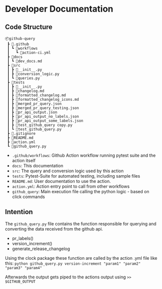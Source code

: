 # Developer Documentation

## Code Structure

```code
📦github-query
 ┣ 📂.github
 ┃ ┗ 📂workflows
 ┃   ┗ 📜action-ci.yml
 ┣ 📂docs
 ┃ ┗ 📜dev_docs.md
 ┣ 📂src
 ┃ ┣ 📜__init__.py
 ┃ ┣ 📜conversion_logic.py
 ┃ ┗ 📜queries.py
 ┣ 📂tests
 ┃ ┣ 📜__init__.py
 ┃ ┣ 📜changelog.md
 ┃ ┣ 📜formatted_changelog.md
 ┃ ┣ 📜formatted_changelog_icons.md
 ┃ ┣ 📜merged_pr_query.json
 ┃ ┣ 📜merged_pr_query_testing.json
 ┃ ┣ 📜pr_api_output.json
 ┃ ┣ 📜pr_api_output_no_labels.json
 ┃ ┣ 📜pr_api_output_some_labels.json
 ┃ ┣ 📜test_github_query copy.py
 ┃ ┗ 📜test_github_query.py
 ┣ 📜.gitignore
 ┣ 📜README.md
 ┣ 📜action.yml
 ┗ 📜github_query.py
```

* `.github/workflows`: Github Action workflow running pytest suite and the action itself
* `docs`: This documentation
* `src`: The query and conversion logic used by this action
* `tests`: Pytest-Suite for automated testing, including sample files
* `README.md`: User documentation to use the action.
* `action.yml`: Action entry point to call from other workflows
* `github_query`: Main execution file calling the python logic - based on click commands

## Intention

The `github_query.py` file contains the function responsible for querying and converting the data received from the github api.

* pr_labels()
* version_increment()
* generate_release_changelog

Using the clock package these function are called by the action .yml file like this:
`python github_query.py version-increment "param1" "param2" "param3" "param4"`

Afterwards the output gets piped to the actions output using `>> $GITHUB_OUTPUT`
